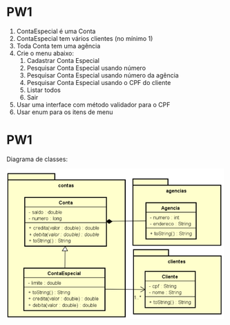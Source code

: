 # PW1

1) ContaEspecial é uma Conta
2) ContaEspecial tem vários clientes (no mínimo 1)
3) Toda Conta tem uma agência
4) Crie o menu abaixo:
   1) Cadastrar Conta Especial
   2) Pesquisar Conta Especial usando número
   3) Pesquisar Conta Especial usando número da agência
   4) Pesquisar Conta Especial usando o CPF do cliente
   5) Listar todos
   6) Sair
4) Usar uma interface com método validador para o CPF
5) Usar enum para os itens de menu

# PW1

Diagrama de classes:

![Diagrama](aula2.png)